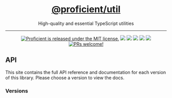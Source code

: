 <h1 align="center">
  <a href="https://kafkas.github.io/proficient/util">
    @proficient/util
  </a>
</h1>

<p align="center">
    High-quality and essential TypeScript utilities
</p>

---

<p align="center">
    <a href="https://github.com/kafkas/proficient/blob/main/LICENSE">
    <img src="https://img.shields.io/badge/license-MIT-blue.svg" alt="Proficient is released under the MIT license." /></a>
    <a href="https://npmjs.com/package/@proficient/util" alt="Version">
        <img src="https://img.shields.io/npm/v/@proficient/util" /></a>
    <a href="https://npmjs.com/package/@proficient/util" alt="Size">
        <img src="https://img.shields.io/bundlephobia/min/@proficient/util" /></a>
    <a href="https://npmjs.com/package/@proficient/util" alt="Downloads">
        <img src="https://img.shields.io/npm/dm/@proficient/util" /></a>
    <a href="https://" alt="Types">
        <img src="https://img.shields.io/npm/types/@proficient/util" /></a>
    <a href="https://lerna.js.org/" alt="Framework">
        <img src="https://img.shields.io/badge/maintained%20with-lerna-cc00ff.svg" /></a>
    <a href="https://github.com/kafkas/proficient">
    <img src="https://img.shields.io/badge/PRs-welcome-brightgreen.svg" alt="PRs welcome!" /></a>
</p>

## API

This site contains the full API reference and documentation for each version of this library. Please choose a version to view the docs.

### Versions
